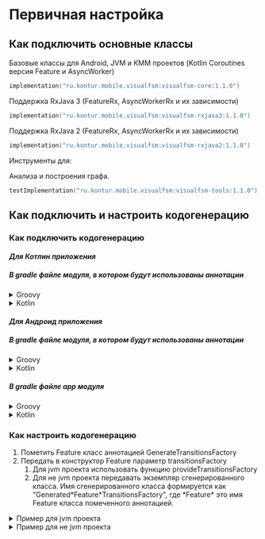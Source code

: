 # Первичная настройка

## Как подключить основные классы

Базовые классы для Android, JVM и KMM проектов (Kotlin Coroutines версия Feature и AsyncWorker)

```kotlin
implementation("ru.kontur.mobile.visualfsm:visualfsm-core:1.1.0")
```

Поддержка RxJava 3 (FeatureRx, AsyncWorkerRx и их зависимости)

```kotlin
implementation("ru.kontur.mobile.visualfsm:visualfsm-rxjava3:1.1.0")
```

Поддержка RxJava 2 (FeatureRx, AsyncWorkerRx и их зависимости)

```kotlin
implementation("ru.kontur.mobile.visualfsm:visualfsm-rxjava2:1.1.0")
```

Инструменты для:

Анализа и построения графа.

```kotlin
testImplementation("ru.kontur.mobile.visualfsm:visualfsm-tools:1.1.0")
```

## Как подключить и настроить кодогенерацию

### Как подключить кодогенерацию

#### _Для Котлин приложения_

##### В gradle файле модуля, в котором будут использованы аннотации

<details>
  <summary>Groovy</summary>

```groovy
// Подключаем KSP плагин
plugins {
    id "com.google.devtools.ksp" version "1.6.21-1.0.6"
}

// Добавляем сгенерированный код в каталоги исходного кода
kotlin {
    sourceSets {
        main.kotlin.srcDirs += 'build/generated/ksp/main/kotlin'
        test.kotlin.srcDirs += 'build/generated/ksp/test/kotlin'
    }
}

dependencies {
    // Подключаем AnnotationProcessor
    ksp "ru.kontur.mobile.visualfsm:visualfsm-compiler:1.1.0"
    // Поключаем для удобного получения сгенерированного кода. Только для jvm проектов.
    implementation "ru.kontur.mobile.visualfsm:visualfsm-providers:1.1.0"
}
```

</details>
<details>
  <summary>Kotlin</summary>

```kotlin
// Подключаем KSP плагин
plugins {
    id("com.google.devtools.ksp") version "1.6.10-1.0.6"
}

// Добавляем сгенерированный код в каталоги исходного кода
kotlin {
    sourceSets.main {
        kotlin.srcDir("build/generated/ksp/main/kotlin")
    }
    sourceSets.test {
        kotlin.srcDir("build/generated/ksp/test/kotlin")
    }
}

dependencies {
    // Подключаем AnnotationProcessor
    ksp("ru.kontur.mobile.visualfsm:visualfsm-compiler:1.1.0")
    // Поключаем для удобного получения сгенерированного кода. Только для jvm проектов.
    implementation("ru.kontur.mobile.visualfsm:visualfsm-providers:1.1.0")
}
```

</details>

#### _Для Андроид приложения_

##### В gradle файле модуля, в котором будут использованы аннотации

<details>
  <summary>Groovy</summary>

```groovy
// Подключаем KSP плагин
plugins {
    id "com.google.devtools.ksp" version "1.6.21-1.0.6"
}

dependencies {
    // Подключаем AnnotationProcessor
    ksp "ru.kontur.mobile.visualfsm:visualfsm-compiler:1.1.0"
    // Поключаем для удобного получения сгенерированного кода.
    implementation "ru.kontur.mobile.visualfsm:visualfsm-providers:1.1.0"
}
```

</details>
<details>
  <summary>Kotlin</summary>

```kotlin
// Подключаем KSP плагин
plugins {
    id("com.google.devtools.ksp") version "1.6.10-1.0.6"
}

dependencies {
    // Подключаем AnnotationProcessor
    ksp("ru.kontur.mobile.visualfsm:visualfsm-compiler:1.1.0")
    // Поключаем для удобного получения сгенерированного кода.
    implementation("ru.kontur.mobile.visualfsm:visualfsm-providers:1.1.0")
}
```

</details>

##### В gradle файле app модуля

<details>
  <summary>Groovy</summary>

```groovy
// Добавляем сгенерированный код в каталоги исходного кода
android {
    applicationVariants.all { variant ->
        variant.sourceSets.java.each {
            it.srcDirs += "build/generated/ksp/${variant.name}/kotlin"
        }
    }
}
```

</details>
<details>
  <summary>Kotlin</summary>

```kotlin
// Добавляем сгенерированный код в каталоги исходного кода
android.applicationVariants.all {
    kotlin {
        sourceSets {
            getByName(name) {
                kotlin.srcDir("build/generated/ksp/$name/kotlin")
            }
        }
    }
}
```

</details>

### Как настроить кодогенерацию

1. Пометить Feature класс аннотацией GenerateTransitionsFactory
2. Передать в конструктор Feature параметр transitionsFactory
    1. Для jvm проекта использовать функцию provideTransitionsFactory
    2. Для не jvm проекта передавать экземпляр сгенерированного класса.
       Имя сгенерированного класса формируется как "Generated\*Feature\*TransitionsFactory",
       где \*Feature\* это имя Feature класса помеченного аннотацией.

<details>
  <summary>Пример для jvm проекта</summary>

```kotlin
// Используйте Feature для Kotlin Coroutines или FeatureRx для RxJava
@GenerateTransitionsFactory // аннотация для генерации TransitionsFactory
class AuthFeature(initialState: AuthFSMState) : Feature<AuthFSMState, AuthFSMAction>(
    initialState = initialState,
    transitionsFactory = provideTransitionsFactory() // Получаем экземпляр сгенерованной TransitionsFactory
)
```

</details>
<details>
  <summary>Пример для не jvm проекта</summary>

```kotlin
// Используйте Feature для Kotlin Coroutines или FeatureRx для RxJava
@GenerateTransitionsFactory // аннотация для генерации TransitionsFactory
class AuthFeature(initialState: AuthFSMState) : Feature<AuthFSMState, AuthFSMAction>(
    initialState = initialState,
    transitionsFactory = GeneratedAuthFeatureTransitionsFactory()
)
```

</details>